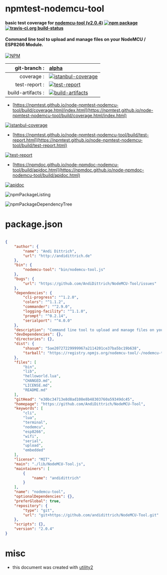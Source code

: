 # npmtest-nodemcu-tool

#### basic test coverage for  [nodemcu-tool (v2.0.4)](https://github.com/AndiDittrich/NodeMCU-Tool)  [![npm package](https://img.shields.io/npm/v/npmtest-nodemcu-tool.svg?style=flat-square)](https://www.npmjs.org/package/npmtest-nodemcu-tool) [![travis-ci.org build-status](https://api.travis-ci.org/npmtest/node-npmtest-nodemcu-tool.svg)](https://travis-ci.org/npmtest/node-npmtest-nodemcu-tool)

#### Command line tool to upload and manage files on your NodeMCU / ESP8266 Module.

[![NPM](https://nodei.co/npm/nodemcu-tool.png?downloads=true&downloadRank=true&stars=true)](https://www.npmjs.com/package/nodemcu-tool)

| git-branch : | [alpha](https://github.com/npmtest/node-npmtest-nodemcu-tool/tree/alpha)|
|--:|:--|
| coverage : | [![istanbul-coverage](https://npmtest.github.io/node-npmtest-nodemcu-tool/build/coverage.badge.svg)](https://npmtest.github.io/node-npmtest-nodemcu-tool/build/coverage.html/index.html)|
| test-report : | [![test-report](https://npmtest.github.io/node-npmtest-nodemcu-tool/build/test-report.badge.svg)](https://npmtest.github.io/node-npmtest-nodemcu-tool/build/test-report.html)|
| build-artifacts : | [![build-artifacts](https://npmtest.github.io/node-npmtest-nodemcu-tool/glyphicons_144_folder_open.png)](https://github.com/npmtest/node-npmtest-nodemcu-tool/tree/gh-pages/build)|

- [https://npmtest.github.io/node-npmtest-nodemcu-tool/build/coverage.html/index.html](https://npmtest.github.io/node-npmtest-nodemcu-tool/build/coverage.html/index.html)

[![istanbul-coverage](https://npmtest.github.io/node-npmtest-nodemcu-tool/build/screenCapture.buildCi.browser.%252Ftmp%252Fbuild%252Fcoverage.lib.html.png)](https://npmtest.github.io/node-npmtest-nodemcu-tool/build/coverage.html/index.html)

- [https://npmtest.github.io/node-npmtest-nodemcu-tool/build/test-report.html](https://npmtest.github.io/node-npmtest-nodemcu-tool/build/test-report.html)

[![test-report](https://npmtest.github.io/node-npmtest-nodemcu-tool/build/screenCapture.buildCi.browser.%252Ftmp%252Fbuild%252Ftest-report.html.png)](https://npmtest.github.io/node-npmtest-nodemcu-tool/build/test-report.html)

- [https://npmdoc.github.io/node-npmdoc-nodemcu-tool/build/apidoc.html](https://npmdoc.github.io/node-npmdoc-nodemcu-tool/build/apidoc.html)

[![apidoc](https://npmdoc.github.io/node-npmdoc-nodemcu-tool/build/screenCapture.buildCi.browser.%252Ftmp%252Fbuild%252Fapidoc.html.png)](https://npmdoc.github.io/node-npmdoc-nodemcu-tool/build/apidoc.html)

![npmPackageListing](https://npmtest.github.io/node-npmtest-nodemcu-tool/build/screenCapture.npmPackageListing.svg)

![npmPackageDependencyTree](https://npmtest.github.io/node-npmtest-nodemcu-tool/build/screenCapture.npmPackageDependencyTree.svg)



# package.json

```json

{
    "author": {
        "name": "Andi Dittrich",
        "url": "http://andidittrich.de"
    },
    "bin": {
        "nodemcu-tool": "bin/nodemcu-tool.js"
    },
    "bugs": {
        "url": "https://github.com/AndiDittrich/NodeMCU-Tool/issues"
    },
    "dependencies": {
        "cli-progress": "^1.2.0",
        "colors": "^1.1.2",
        "commander": "^2.9.0",
        "logging-facility": "^1.1.0",
        "prompt": "^0.2.14",
        "serialport": "^4.0.0"
    },
    "description": "Command line tool to upload and manage files on your NodeMCU / ESP8266 Module.",
    "devDependencies": {},
    "directories": {},
    "dist": {
        "shasum": "5ae20727229999967a2114201ce37ba5bc19b638",
        "tarball": "https://registry.npmjs.org/nodemcu-tool/-/nodemcu-tool-2.0.4.tgz"
    },
    "files": [
        "bin",
        "lib",
        "helloworld.lua",
        "CHANGED.md",
        "LICENSE.md",
        "README.md"
    ],
    "gitHead": "e30bc34713e8d8ad108e8b48303760a59349dc45",
    "homepage": "https://github.com/AndiDittrich/NodeMCU-Tool",
    "keywords": [
        "cli",
        "lua",
        "terminal",
        "nodemcu",
        "esp8266",
        "wifi",
        "serial",
        "upload",
        "embedded"
    ],
    "license": "MIT",
    "main": "./lib/NodeMCU-Tool.js",
    "maintainers": [
        {
            "name": "andidittrich"
        }
    ],
    "name": "nodemcu-tool",
    "optionalDependencies": {},
    "preferGlobal": true,
    "repository": {
        "type": "git",
        "url": "git+https://github.com/andidittrich/NodeMCU-Tool.git"
    },
    "scripts": {},
    "version": "2.0.4"
}
```



# misc
- this document was created with [utility2](https://github.com/kaizhu256/node-utility2)
